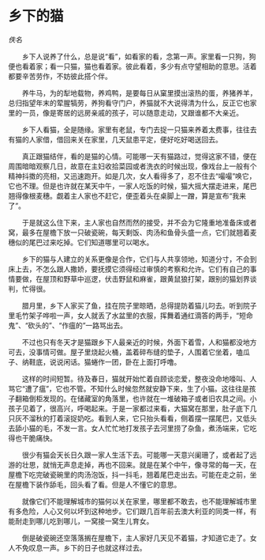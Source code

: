 # 乡下的猫

*佚名*

　　乡下人说养了什么，总是说“看”，如看家的看，念第一声。家里看一只狗，狗便也看着家；看一只猫，猫也看着家。彼此看着，多少有点守望相助的意思。活着都要辛苦劳作，不妨彼此搭个伴。

　　养牛马，为的犁地载物，养鸡鸭，是要每日从窠里摸出滚热的蛋，养猪养羊，总归指望年末的荤腥犒劳，养狗看守门户，养猫就不大说得清为什么，反正它也家里的一员，像是寄居的远房亲戚的孩子，可以随意走动，又跟谁都不大亲近。

　　乡下人看猫，全是随缘。家里有老鼠，专门去捉一只猫来养着太费事，往往去有猫的人家借，借回来关在家里，几天鼠患平定，便好吃好喝送回去。

　　真正跟猫结伴，看的是猫的心情。可能哪一天有猫路过，觉得这家不错，便在周围暗暗观察几日，故意在主妇收拾菜园或者洗衣的时候出现，像戏台上一般有个精神抖擞的亮相，又迅速跑开。如是几次，女人看得多了，忍不住去“嘬嘬”唤它，它也不理。但是也许就在某天中午，一家人吃饭的时候，猫大摇大摆走进来，尾巴翘得像根麦穗。觑着主人家也不赶它，便歪着头在桌脚上一蹭，算是宣布“我来了”。

　　于是就这么住下来，主人家也自然而然的接受，并不会为它隆重地准备床或者窝，最多在屋檐下放一只破瓷碗，每天剩饭、肉汤和鱼骨头盛一点，它们就翘着麦穗似的尾巴过来吃掉。它们知道哪里可以喝水。

　　乡下的猫与人建立的关系更像是合作，它们与人共享领地，知道分寸，不会到床上去，不怎么跟人撒娇，要抚摸它须得经过审慎的考察和允许。它们有自己的事情要做，在屋顶和野草中巡逻，伏击野鼠和麻雀，跟黄鼠狼打架，跟别的猫划界谈判，忙得很。

　　腊月里，乡下人家买了鱼，挂在院子里晾晒，总得提防着猫儿叼去。听到院子里毛竹架子哗啦一声，女人就丢了水盆里的衣服，挥舞着通红滴答的两手，“短命鬼”、“砍头的”、“作瘟的”一路骂出去。

　　不过也只有冬天才是猫跟乡下人最亲近的时候，外面下着雪，人和猫都没地方可去，没事情可做。屋子里烧起火桶，盖着碎布缝的垫子，人围着它坐着，嗑瓜子、纳鞋底，说说闲话。猫蜷作一团，卧在上面打呼噜。

　　这样的时间短暂。待及春日，猫就开始忙着自顾谈恋爱，整夜没命地嚎叫、人骂它“遭了瘟”，它也不管。不知什么时候忽然就安静下来，生了小猫。这往往是孩子翻箱倒柜发现的。在储藏室的角落里，也许就在一堆破箱子或者旧农具之间。小孩子见着了，很高兴，呼喝起来。于是一家都过来看，大猫窝在那里，肚子底下几只灰不溜秋的打着滚捉奶吃。看到人来，它只抬头看看，侧着摆一摆尾巴，又低头去舔小猫的毛，不发一言。女人忙忙地打发孩子去河里捞了杂鱼，煮汤端来，它吃得也干脆痛快。

　　很少有猫会天长日久跟一家人生活下去。可能哪一天意兴阑珊了，或者起了远游的壮思，就悄无声息走掉，再也不回来。就是在某个中午，像寻常的每一天，在屋檐下吃完破瓷碗里的肉汤泡饭，抖一抖毛，翘着尾巴走出去。可能在走之前，坐在屋檐下装作舔毛，回头看了看。但是人不懂它的意思。

　　就像它们不能理解城市的猫何以关在家里，哪里都不敢去，也不能理解城市里有多危险，人心又何以坏到这种地步。它们跟几百年前去澳大利亚的同类一样，有能耐走到哪儿吃到哪儿，一窝接一窝生儿育女。

　　倒是破瓷碗还空落落搁在屋檐下，主人家好几天见不着猫，才知道它走了。女人不免叹息一声。乡下的日子也就这样过去。